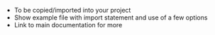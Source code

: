 - To be copied/imported into your project
- Show example file with import statement and use of a few options
- Link to main documentation for more
